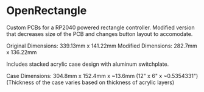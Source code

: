 # OpenRectangle
Custom PCBs for a RP2040 powered rectangle controller.
Modified version that decreases size of the PCB and changes button layout to accomodate.

Original Dimensions: 339.13mm x 141.22mm
Modified Dimensions: 282.7mm x 136.22mm

Includes stacked acrylic case design with aluminum switchplate. 

Case Dimensions: 304.8mm x 152.4mm x ~13.6mm (12" x 6" x ~0.5354331") 
(Thickness of the case varies based on thickness of acrylic layers)
